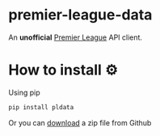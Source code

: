 # premier-league-data 

An **unofficial** [Premier League](https://www.premierleague.com) API client.

# How to install ⚙

Using pip

```bash
pip install pldata
```

Or you can [download](https://github.com/ghurone/premier-league-data/archive/refs/heads/main.zip) a zip file from Github
